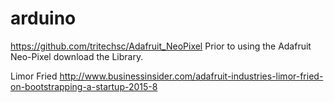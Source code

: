 # arduino
https://github.com/tritechsc/Adafruit_NeoPixel
Prior to using the Adafruit Neo-Pixel download the Library.

Limor Fried
http://www.businessinsider.com/adafruit-industries-limor-fried-on-bootstrapping-a-startup-2015-8
